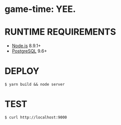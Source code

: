 # game-time: YEE.

# RUNTIME REQUIREMENTS

* [Node.js](https://nodejs.org/en/) 8.9.1+
* [PostgreSQL](https://www.postgresql.org/) 9.6+

# DEPLOY

```console
$ yarn build && node server
```

# TEST

```console
$ curl http://localhost:9000
```
